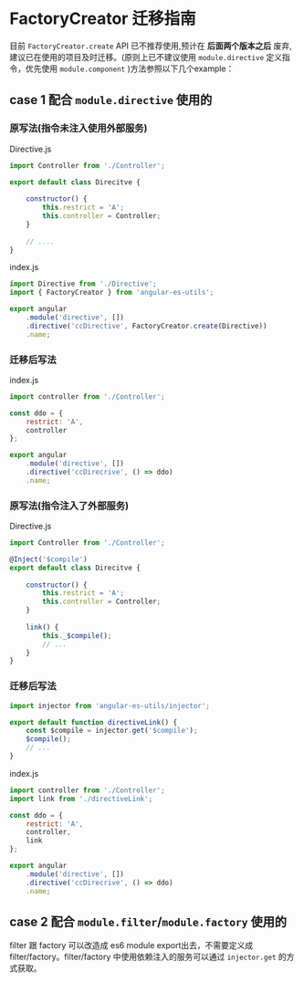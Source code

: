 # FactoryCreator 迁移指南

目前 `FactoryCreator.create` API 已不推荐使用,预计在 **后面两个版本之后** 废弃,建议已在使用的项目及时迁移。(原则上已不建议使用 `module.directive` 定义指令，优先使用 `module.component` )方法参照以下几个example：

## case 1 配合 `module.directive` 使用的

### 原写法(指令未注入使用外部服务)

Directive.js

```js
import Controller from './Controller';

export default class Direcitve {
	
	constructor() {
		this.restrict = 'A';
		this.controller = Controller;
	}
		
	// ....
}
```

index.js

```js
import Directive from './Directive';
import { FactoryCreator } from 'angular-es-utils';

export angular
    .module('directive', [])
    .directive('ccDirective', FactoryCreator.create(Directive))
    .name;
```
### 迁移后写法
index.js

```js
import controller from './Controller';

const ddo = {
	restrict: 'A',
	controller
};

export angular
	.module('directive', [])
	.directive('ccDirecrive', () => ddo)
	.name;
```

### 原写法(指令注入了外部服务)

Directive.js

```js
import Controller from './Controller';

@Inject('$compile')
export default class Direcitve {
	
	constructor() {
		this.restrict = 'A';
		this.controller = Controller;
	}
	
	link() {
		this._$compile();
		// ...
	}
}
```

### 迁移后写法

```js
import injector from 'angular-es-utils/injector';

export default function directiveLink() {
	const $compile = injector.get('$compile');
	$compile();
	// ...
}
```

index.js

```js
import controller from './Controller';
import link from './directiveLink';

const ddo = {
	restrict: 'A',
	controller,
	link
};

export angular
	.module('directive', [])
	.directive('ccDirecrive', () => ddo)
	.name;
```

## case 2 配合 `module.filter`/`module.factory` 使用的

filter 跟 factory 可以改造成 es6 module export出去，不需要定义成 filter/factory。filter/factory 中使用依赖注入的服务可以通过 `injector.get` 的方式获取。

